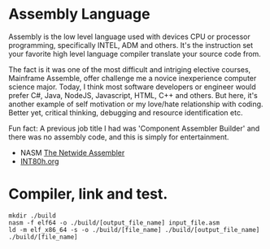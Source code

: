 # Assembly Language
Assembly is the low level language used with devices CPU or processor programming, specifically INTEL, ADM and others. It's the instruction set your favorite high level language compiler translate your source code from. 

The fact is it was one of the most difficult and intriging elective courses, Mainframe Assemble, offer challenge me a novice inexperience computer science major. Today, I think most software developers or engineer would prefer C#, Java, NodeJS, Javascript, HTML, C++ and others. But here, it's another example of self motivation or my love/hate relationship with coding. Better yet, critical thinking, debugging and resource identification etc.   

Fun fact: A previous job title I had was 'Component Assembler Builder' and there was no assembly code, and this is simply for entertainment.

- NASM [The Netwide Assembler](https://www.nasm.us/doc/)  
- [INT80h.org](http://www.int80h.org/)  

# Compiler, link and test. 
```
mkdir ./build
nasm -f elf64 -o ./build/[output_file_name] input_file.asm
ld -m elf_x86_64 -s -o ./build/[file_name] ./build/[output_file_name]
./build/[file_name]
```
